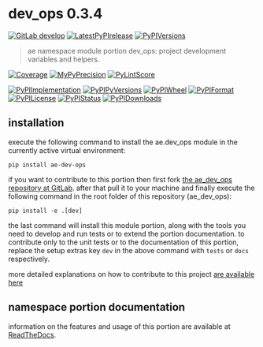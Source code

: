 <!-- THIS FILE IS EXCLUSIVELY MAINTAINED by the project ae.ae v0.3.97 -->
<!-- THIS FILE IS EXCLUSIVELY MAINTAINED by the project aedev.namespace_root_tpls v0.3.19 -->
# dev_ops 0.3.4

[![GitLab develop](https://img.shields.io/gitlab/pipeline/ae-group/ae_dev_ops/develop?logo=python)](
    https://gitlab.com/ae-group/ae_dev_ops)
[![LatestPyPIrelease](
    https://img.shields.io/gitlab/pipeline/ae-group/ae_dev_ops/release0.3.4?logo=python)](
    https://gitlab.com/ae-group/ae_dev_ops/-/tree/release0.3.4)
[![PyPIVersions](https://img.shields.io/pypi/v/ae_dev_ops)](
    https://pypi.org/project/ae-dev-ops/#history)

>ae namespace module portion dev_ops: project development variables and helpers.

[![Coverage](https://ae-group.gitlab.io/ae_dev_ops/coverage.svg)](
    https://ae-group.gitlab.io/ae_dev_ops/coverage/index.html)
[![MyPyPrecision](https://ae-group.gitlab.io/ae_dev_ops/mypy.svg)](
    https://ae-group.gitlab.io/ae_dev_ops/lineprecision.txt)
[![PyLintScore](https://ae-group.gitlab.io/ae_dev_ops/pylint.svg)](
    https://ae-group.gitlab.io/ae_dev_ops/pylint.log)

[![PyPIImplementation](https://img.shields.io/pypi/implementation/ae_dev_ops)](
    https://gitlab.com/ae-group/ae_dev_ops/)
[![PyPIPyVersions](https://img.shields.io/pypi/pyversions/ae_dev_ops)](
    https://gitlab.com/ae-group/ae_dev_ops/)
[![PyPIWheel](https://img.shields.io/pypi/wheel/ae_dev_ops)](
    https://gitlab.com/ae-group/ae_dev_ops/)
[![PyPIFormat](https://img.shields.io/pypi/format/ae_dev_ops)](
    https://pypi.org/project/ae-dev-ops/)
[![PyPILicense](https://img.shields.io/pypi/l/ae_dev_ops)](
    https://gitlab.com/ae-group/ae_dev_ops/-/blob/develop/LICENSE.md)
[![PyPIStatus](https://img.shields.io/pypi/status/ae_dev_ops)](
    https://libraries.io/pypi/ae-dev-ops)
[![PyPIDownloads](https://img.shields.io/pypi/dm/ae_dev_ops)](
    https://pypi.org/project/ae-dev-ops/#files)


## installation


execute the following command to install the
ae.dev_ops module
in the currently active virtual environment:
 
```shell script
pip install ae-dev-ops
```

if you want to contribute to this portion then first fork
[the ae_dev_ops repository at GitLab](
https://gitlab.com/ae-group/ae_dev_ops "ae.dev_ops code repository").
after that pull it to your machine and finally execute the
following command in the root folder of this repository
(ae_dev_ops):

```shell script
pip install -e .[dev]
```

the last command will install this module portion, along with the tools you need
to develop and run tests or to extend the portion documentation. to contribute only to the unit tests or to the
documentation of this portion, replace the setup extras key `dev` in the above command with `tests` or `docs`
respectively.

more detailed explanations on how to contribute to this project
[are available here](
https://gitlab.com/ae-group/ae_dev_ops/-/blob/develop/CONTRIBUTING.rst)


## namespace portion documentation

information on the features and usage of this portion are available at
[ReadTheDocs](
https://ae.readthedocs.io/en/latest/_autosummary/ae.dev_ops.html
"ae_dev_ops documentation").
